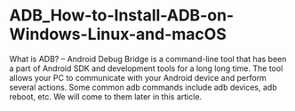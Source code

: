# ADB_How-to-Install-ADB-on-Windows-Linux-and-macOS
What is ADB? – Android Debug Bridge is a command-line tool that has been a part of Android SDK and development tools for a long long time. The tool allows your PC to communicate with your Android device and perform several actions. Some common adb commands include adb devices, adb reboot, etc. We will come to them later in this article.
